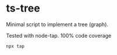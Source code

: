 # ts-tree

Minimal script to implement a tree (graph).

Tested with node-tap. 100% code coverage

```
npx tap
```